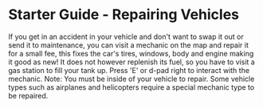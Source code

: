 # Starter Guide - Repairing Vehicles
If you get in an accident in your vehicle and don't want to swap it out or send it to maintenance, you can visit a mechanic on the map and repair it for a small fee, this fixes the car's tires, windows, body and engine making it good as new! 
It does not however replenish its fuel, so you have to visit a gas station to fill your tank up. Press 'E' or d-pad right to interact with the mechanic. Note: You must be inside of your vehicle to repair. 
Some vehicle types such as airplanes and helicopters require a special mechanic type to be repaired.